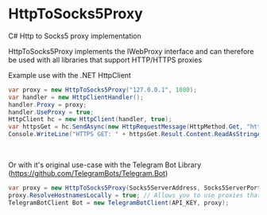 # HttpToSocks5Proxy
C# Http to Socks5 proxy implementation

HttpToSocks5Proxy implements the IWebProxy interface and can therefore be used with all libraries that support HTTP/HTTPS proxies

Example use with the .NET HttpClient

```c#
var proxy = new HttpToSocks5Proxy("127.0.0.1", 1080);
var handler = new HttpClientHandler();
handler.Proxy = proxy;
handler.UseProxy = true;
HttpClient hc = new HttpClient(handler, true);
var httpsGet = hc.SendAsync(new HttpRequestMessage(HttpMethod.Get, "https://httpbin.org/ip"));
Console.WriteLine("HTTPS GET: " + httpsGet.Result.Content.ReadAsStringAsync().Result);
```
</br>

Or with it's original use-case with the Telegram Bot Library (https://github.com/TelegramBots/Telegram.Bot)
```c#
var proxy = new HttpToSocks5Proxy(Socks5ServerAddress, Socks5ServerPort);
proxy.ResolveHostnamesLocally = true; // Allows you to use proxies that are only allowing connections to Telegram
TelegramBotClient Bot = new TelegramBotClient(API_KEY, proxy);
```

